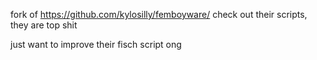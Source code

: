 fork of https://github.com/kylosilly/femboyware/
check out their scripts, they are top shit

just want to improve their fisch script ong
